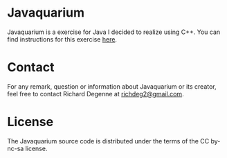 Javaquarium
==========

Javaquarium is a exercise for Java I decided to realize using C++. You can find instructions for this exercise [here](http://www.zestedesavoir/forum/sujet/447/javaquarium).

Contact
=======

For any remark, question or information about Javaquarium or its creator, feel free to contact Richard Degenne at richdeg2@gmail.com.

License
=======

The Javaquarium source code is distributed under the terms of the CC by-nc-sa license.
